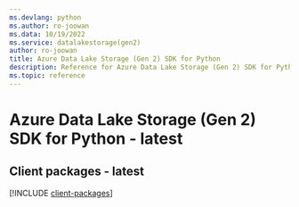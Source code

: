 ```yaml
---
ms.devlang: python
ms.author: ro-joowan
ms.data: 10/19/2022
ms.service: datalakestorage(gen2)
author: ro-joowan
title: Azure Data Lake Storage (Gen 2) SDK for Python
description: Reference for Azure Data Lake Storage (Gen 2) SDK for Python
ms.topic: reference
---
```

# Azure Data Lake Storage (Gen 2) SDK for Python - latest

## Client packages - latest
[!INCLUDE [client-packages](data-lake-storage-(gen-2)-client-index.md)]